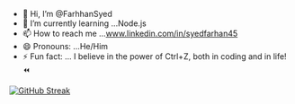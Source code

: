 - 👋 Hi, I’m @FarhhanSyed
- 🌱 I’m currently learning ...Node.js
- 📫 How to reach me ...www.linkedin.com/in/syedfarhan45
- 😄 Pronouns: ...He/Him  
- ⚡ Fun fact: ... I believe in the power of Ctrl+Z, both in coding and in life! ⏪

<!---
FarhhanSyed/FarhhanSyed is a ✨ special ✨ repository because its `README.md` (this file) appears on your GitHub profile.
You can click the P review link to take a look at your changes.
--->

[![GitHub Streak](https://streak-stats.demolab.com/?user=FarhhanSyed)](https://git.io/streak-stats)
